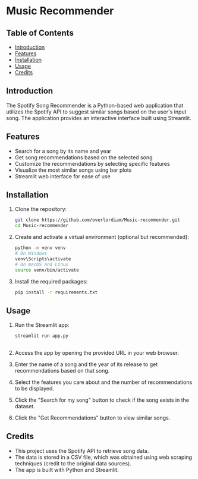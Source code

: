 # Music Recommender

## Table of Contents

- [Introduction](#introduction)
- [Features](#features)
- [Installation](#installation)
- [Usage](#usage)
- [Credits](#credits)


## Introduction

The Spotify Song Recommender is a Python-based web application that utilizes the Spotify API to suggest similar songs based on the user's input song. The application provides an interactive interface built using Streamlit.

## Features

- Search for a song by its name and year
- Get song recommendations based on the selected song
- Customize the recommendations by selecting specific features
- Visualize the most similar songs using bar plots
- Streamlit web interface for ease of use

## Installation

1. Clone the repository:

   ```bash
   git clone https://github.com/overlordiam/Music-recommender.git
   cd Music-recommender

2. Create and activate a virtual environment (optional but recommended):

   ```bash
   python -m venv venv
   # On Windows
   venv\Scripts\activate
   # On macOS and Linux
   source venv/bin/activate

3. Install the required packages:

   ```bash
   pip install -r requirements.txt

## Usage

  1. Run the Streamlit app:
     
      ```bash
      streamlit run app.py
  
  3. Access the app by opening the provided URL in your web browser.
  4. Enter the name of a song and the year of its release to get recommendations based on that song.
  5. Select the features you care about and the number of recommendations to be displayed.
  6. Click the "Search for my song" button to check if the song exists in the dataset.
  7. Click the "Get Recommendations" button to view similar songs.

## Credits

- This project uses the Spotify API to retrieve song data.
- The data is stored in a CSV file, which was obtained using web scraping techniques (credit to the original data sources).
- The app is built with Python and Streamlit.

